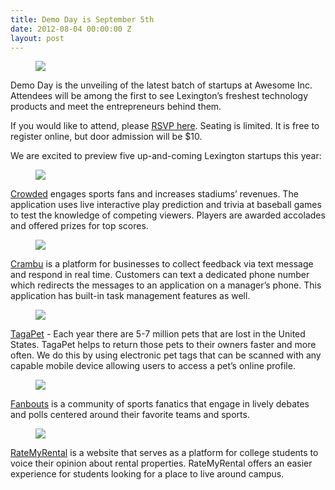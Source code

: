 ```yaml
---
title: Demo Day is September 5th
date: 2012-08-04 00:00:00 Z
layout: post
---
```

 
<p><figure class="tmblr-full" data-orig-height="426" data-orig-width="541" data-orig-src="https://lh4.googleusercontent.com/fdsPvwpQA_49aKJXatxk7grIiK30ur0BahcT05elVtCPm-TTj9tdE5H2hPbAcBEftVGAjRCOZb39vDw6p6K6-4CctZfXXOJJC_iFsipBWgifDiohyZ4"><img src="https://66.media.tumblr.com/3ba2fc72223822c03af0a47069092cd0/tumblr_inline_pkif15y2iR1spm8pc_540.png" data-orig-height="426" data-orig-width="541" data-orig-src="https://lh4.googleusercontent.com/fdsPvwpQA_49aKJXatxk7grIiK30ur0BahcT05elVtCPm-TTj9tdE5H2hPbAcBEftVGAjRCOZb39vDw6p6K6-4CctZfXXOJJC_iFsipBWgifDiohyZ4"/></figure></p>
<p>Demo Day is the unveiling of the latest batch of startups at Awesome Inc. Attendees will be among the first to see Lexington&rsquo;s freshest technology products and meet the entrepreneurs behind them.</p>
<p>If you would like to attend, please <a href="http://aincxdemoday.eventbrite.com/" target="_blank">RSVP here</a>. Seating is limited. It is free to register online, but door admission will be $10.</p>
<p>We are excited to preview five up-and-coming Lexington startups this year:</p>
<p><a href="http://crowdedbaseball.com/" target="_blank"><figure class="tmblr-full" data-orig-height="215" data-orig-width="660" data-orig-src="https://lh5.googleusercontent.com/3uuI4h-aSCLbo0de3a6SQiaPT9BpvkoHHj_hr451nR1lzF-AxzzU-KKuE56UYcWKcjWXVo1CJSp5Ve362A7Cz3RmQRFmKIyFBGnBwuSXyq3kQ_YJtSE"><img src="https://66.media.tumblr.com/81c7ff20b2aea0980ef0ceb44a7c9aa4/tumblr_inline_pkif16QOCa1spm8pc_540.png" data-orig-height="215" data-orig-width="660" data-orig-src="https://lh5.googleusercontent.com/3uuI4h-aSCLbo0de3a6SQiaPT9BpvkoHHj_hr451nR1lzF-AxzzU-KKuE56UYcWKcjWXVo1CJSp5Ve362A7Cz3RmQRFmKIyFBGnBwuSXyq3kQ_YJtSE"/></figure></a> <a href="http://crowdedbaseball.com/" target="_blank">Crowded</a> engages sports fans and increases stadiums&rsquo; revenues. The application uses live interactive play prediction and trivia at baseball games to test the knowledge of competing viewers. Players are awarded accolades and offered prizes for top scores.</p>
<p><a href="http://crambu.com/" target="_blank"><figure data-orig-height="80" data-orig-width="80" data-orig-src="http://oi49.tinypic.com/2ywity9.jpg"><img src="https://66.media.tumblr.com/e911cfa6b1369511cfccbc68035c8399/tumblr_inline_pkif16LsqG1spm8pc_540.png" data-orig-height="80" data-orig-width="80" data-orig-src="http://oi49.tinypic.com/2ywity9.jpg"/></figure>  Crambu</a> is a platform for businesses to collect feedback via text message and respond in real time. Customers can text a dedicated phone number which redirects the messages to an application on a manager&rsquo;s phone. This application has built-in task management features as well.</p>
<p><a href="http://www.tagapet.org/" target="_blank"><figure class="tmblr-full" data-orig-height="350" data-orig-width="358" data-orig-src="https://lh6.googleusercontent.com/3qS83lhvpDm90WpFzOd7Tsa4Me3T3_psUnsyfGUzg5Ra55lZ-WNe8UDJmkta6F7rHaDCYZNDPuRHkZAtchLtKrmQGnI7iAaLkHMHAShn6T6HD7h-xHM"><img src="https://66.media.tumblr.com/eed460a0e5a20b9e8e967c2bf5c83b78/tumblr_inline_pkif16PD461spm8pc_540.jpg" data-orig-height="350" data-orig-width="358" data-orig-src="https://lh6.googleusercontent.com/3qS83lhvpDm90WpFzOd7Tsa4Me3T3_psUnsyfGUzg5Ra55lZ-WNe8UDJmkta6F7rHaDCYZNDPuRHkZAtchLtKrmQGnI7iAaLkHMHAShn6T6HD7h-xHM"/></figure></a> <a href="http://www.tagapet.org/" target="_blank">TagaPet</a> - Each year there are 5-7 million pets that are lost in the United States. TagaPet helps to return those pets to their owners faster and more often. We do this by using electronic pet tags that can be scanned with any capable mobile device allowing users to access a pet&rsquo;s online profile.</p>
<p><a href="http://www.fanbouts.com/" target="_blank"><figure data-orig-height="150" data-orig-width="150" data-orig-src="https://lh4.googleusercontent.com/SJybyCnAIaL4t30NDxTZ06RynhxKzpHHTiPDNsVBg9qJOoEwqgNz9p1XUW3o23KMFc3LVz7i34JNpBC91bQlMtlQoUhWM0QaZerVSOHPj4rCs5AncuI"><img src="https://66.media.tumblr.com/5ddb08362f1c489f2eaf1b62987bef8a/tumblr_inline_pkif17ZQRL1spm8pc_540.png" data-orig-height="150" data-orig-width="150" data-orig-src="https://lh4.googleusercontent.com/SJybyCnAIaL4t30NDxTZ06RynhxKzpHHTiPDNsVBg9qJOoEwqgNz9p1XUW3o23KMFc3LVz7i34JNpBC91bQlMtlQoUhWM0QaZerVSOHPj4rCs5AncuI"/></figure></a> <a href="http://www.fanbouts.com/" target="_blank">Fanbouts</a> is a community of sports fanatics that engage in lively debates and polls centered around their favorite teams and sports.</p>
<p><a href="http://www.rate-my-rental.com/" target="_blank"><figure data-orig-height="150" data-orig-width="150" data-orig-src="https://lh5.googleusercontent.com/XNj9LfKRa2kdUB25A5x9rSNEZ6veGQCHvB8hrIFafKkt3WCFBNm0RA_Rh_2EWTcun1Pg0hC5eBzBAHsBhLz8FuOpOxdxwMFb3ioJIYfJ4_wih24wKW0"><img src="https://66.media.tumblr.com/9bfbf1886b18ed6ffb57a04c3138e9fe/tumblr_inline_pkif174UPG1spm8pc_540.png" data-orig-height="150" data-orig-width="150" data-orig-src="https://lh5.googleusercontent.com/XNj9LfKRa2kdUB25A5x9rSNEZ6veGQCHvB8hrIFafKkt3WCFBNm0RA_Rh_2EWTcun1Pg0hC5eBzBAHsBhLz8FuOpOxdxwMFb3ioJIYfJ4_wih24wKW0"/></figure></a> <a href="http://www.rate-my-rental.com/" target="_blank">RateMyRental</a> is a website that serves as a platform for college students to voice their opinion about rental properties. RateMyRental offers an easier experience for students looking for a place to live around campus.</p>
